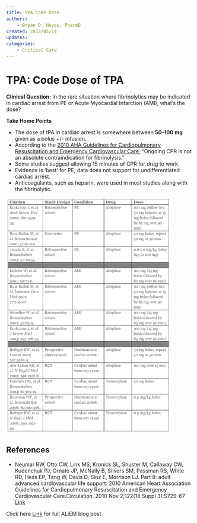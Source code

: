 ```yaml
---
title: TPA Code Dose
authors:
    - Bryan D. Hayes, PharmD
created: 2013/05/14
updates:
categories:
    - Critical Care
---
```


# TPA: Code Dose of TPA

**Clinical Question:** In the rare situation where fibrinolytics may be indicated in cardiac arrest from PE or Acute Myocardial Infarction (AMI), what’s the dose?

**Take Home Points**

- The dose of <span class="drug">tPA</span> in cardiac arrest is somewhere between **50-100 mg** given as a bolus +/- infusion.
- According to the [2010 AHA Guidelines for Cardiopulmonary Resuscitation and Emergency Cardiovascular Care](http://circ.ahajournals.org/content/122/18_suppl_3/S729.full), “Ongoing CPR is not an absolute contraindication for fibrinolysis.”
- Some studies suggest allowing 15 minutes of CPR for drug to work.
- Evidence is ‘best’ for PE; data does not support for undifferentiated cardiac arrest.
- Anticoagulants, such as heparin, were used in most studies along with the fibrinolytic.

![Table describing various study designs](image-1.png)

## References

- Neumar RW, Otto CW, Link MS, Kronick SL, Shuster M, Callaway CW, Kudenchuk PJ, Ornato JP, McNally B, Silvers SM, Passman RS, White RD, Hess EP, Tang W, Davis D, Sinz E, Morrison LJ. Part 8: adult advanced cardiovascular life support: 2010 American Heart Association Guidelines for Cardiopulmonary Resuscitation and Emergency Cardiovascular Care.Circulation. 2010 Nov 2;122(18 Suppl 3):S729-67 [Link](http://circ.ahajournals.org/content/122/18_suppl_3/S729.full)

Click here [Link](https://www.aliem.com/2013/whats-code-dose-of-tpa/) for full ALiEM blog post
